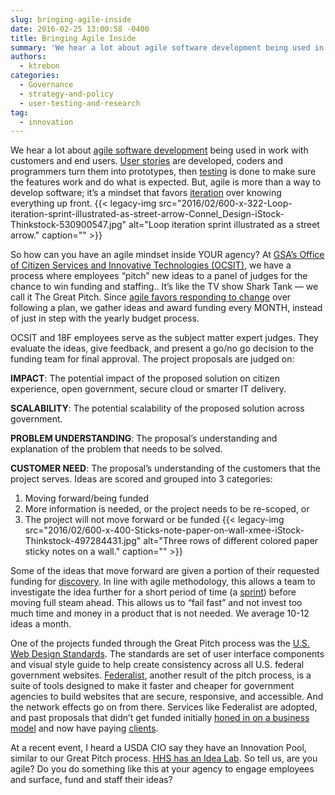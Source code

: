 ```yaml
---
slug: bringing-agile-inside
date: 2016-02-25 13:00:58 -0400
title: Bringing Agile Inside
summary: 'We hear a lot about agile software development being used in work with customers and end users. User stories are developed, coders and programmers turn them into prototypes, then testing is done to make sure the features work and do what is expected. But, agile is more than a way to develop software; it&#8217;s a'
authors:
  - ktrebon
categories:
  - Governance
  - strategy-and-policy
  - user-testing-and-research
tag:
  - innovation
---
```


We hear a lot about [agile software development](https://pages.18f.gov/agile/) being used in work with customers and end users. [User stories](https://pages.18f.gov/agile/3-steps.html) are developed, coders and programmers turn them into prototypes, then [testing](https://pages.18f.gov/agile/4-validate.html) is done to make sure the features work and do what is expected. But, agile is more than a way to develop software; it&#8217;s a mindset that favors [iteration](https://pages.18f.gov/agile/6-iterate.html) over knowing everything up front. {{< legacy-img src="2016/02/600-x-322-Loop-iteration-sprint-illustrated-as-street-arrow-Connel_Design-iStock-Thinkstock-530900547.jpg" alt="Loop iteration sprint illustrated as a street arrow." caption="" >}} 

So how can you have an agile mindset inside YOUR agency? At [GSA&#8217;s Office of Citizen Services and Innovative Technologies (OCSIT)](http://www.gsa.gov/portal/content/141613), we have a process where employees “pitch” new ideas to a panel of judges for the chance to win funding and staffing.. It&#8217;s like the TV show Shark Tank — we call it The Great Pitch. Since [agile favors responding to change](http://www.agilemanifesto.org/) over following a plan, we gather ideas and award funding every MONTH, instead of just in step with the yearly budget process.

OCSIT and 18F employees serve as the subject matter expert judges. They evaluate the ideas, give feedback, and present a go/no go decision to the funding team for final approval. The project proposals are judged on:

**IMPACT**: The potential impact of the proposed solution on citizen experience, open government, secure cloud or smarter IT delivery.

**SCALABILITY**: The potential scalability of the proposed solution across government.

**PROBLEM UNDERSTANDING**: The proposal’s understanding and explanation of the problem that needs to be solved.

**CUSTOMER NEED**: The proposal’s understanding of the customers that the project serves. Ideas are scored and grouped into 3 categories:

  1. Moving forward/being funded
  2. More information is needed, or the project needs to be re-scoped, or
  3. The project will not move forward or be funded {{< legacy-img src="2016/02/600-x-400-Sticks-note-paper-on-wall-xmee-iStock-Thinkstock-497284431.jpg" alt="Three rows of different colored paper sticky notes on a wall." caption="" >}} 

Some of the ideas that move forward are given a portion of their requested funding for [discovery](https://pages.18f.gov/digital-team-playbook/about-18f-consulting-services/discovery-sprint/). In line with agile methodology, this allows a team to investigate the idea further for a short period of time (a [sprint](https://pages.18f.gov/agile/practices.html)) before moving full steam ahead. This allows us to &#8220;fail fast&#8221; and not invest too much time and money in a product that is not needed. We average 10-12 ideas a month.

One of the projects funded through the Great Pitch process was the [U.S. Web Design Standards](https://18f.gsa.gov/2015/09/28/web-design-standards/). The standards are set of user interface components and visual style guide to help create consistency across all U.S. federal government websites. [Federalist](https://18f.gsa.gov/2015/09/15/federalist-platform-launch/), another result of the pitch process, is a suite of tools designed to make it faster and cheaper for government agencies to build websites that are secure, responsive, and accessible. And the network effects go on from there. Services like Federalist are adopted, and past proposals that didn&#8217;t get funded initially [honed in on a business model](https://18f.gsa.gov/2016/01/22/18f-writing-lab/) and now have paying [clients](https://18f.gsa.gov/consulting/).

At a recent event, I heard a USDA CIO say they have an Innovation Pool, similar to our Great Pitch process. [HHS has an Idea Lab](http://www.hhs.gov/idealab/). So tell us, are you agile? Do you do something like this at your agency to engage employees and surface, fund and staff their ideas?